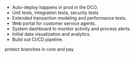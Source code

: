 




- Auto-deploy happens in prod in the DCO.
- Unit tests, integration tests, security tests
- Extended transaction modeling and performance tests.
- Web portal for customer service agents.
- System dashboard to monitor activity and process alerts.
- Initial data visualization and analytics.
- Build out CI/CD pipeline.



protect branches in core and pay